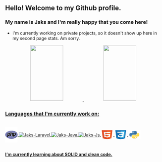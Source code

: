 ## Hello! Welcome to my Github profile.
### My name is Jaks and I'm really happy that you come here!

- I'm currently working on private projects, so it doesn't show up here in my second page stats. Am sorry.
<div align="center">
  <a href="https://github.com/jolcinei">
  <img height="180em" width="46%" src="https://github-readme-stats.vercel.app/api?username=jolcinei&show_icons=true&theme=dark&include_all_commits=true&count_private=true"/>
  <img height="180em" width="46%" src="https://github-readme-stats.vercel.app/api/top-langs/?username=jolcinei&layout=compact&langs_count=7&theme=dark&include_all_commits=true&count_private=true"/>
</div>

##

### Languages that I'm currently work on:
<div style="display: inline_block"><br>
  <img align="center" alt="Jaks-Php" height="50" width="40" src="https://github.com/devicons/devicon/blob/master/icons/php/php-original.svg">  
  <img align="center" alt="Jaks-Laravel" height="30" width="40" src="https://cdn.jsdelivr.net/gh/devicons/devicon@latest/icons/laravel/laravel-original.svg">
  <img align="center" alt="Jaks-Java" height="30" width="40" src="https://cdn.jsdelivr.net/gh/devicons/devicon/icons/java/java-original.svg">
  <img align="center" alt="Jaks-Js" height="30" width="40" src="https://cdn.jsdelivr.net/gh/devicons/devicon/icons/javascript/javascript-original.svg">
  
  <img align="center" alt="Jaks-HTML" height="30" width="40" src="https://raw.githubusercontent.com/devicons/devicon/master/icons/html5/html5-original.svg">
  <img align="center" alt="Jaks-CSS" height="30" width="40" src="https://raw.githubusercontent.com/devicons/devicon/master/icons/css3/css3-original.svg">
  <img align="center" alt="Jaks-Python" height="30" width="40" src="https://raw.githubusercontent.com/devicons/devicon/master/icons/python/python-original.svg">

  
</div>
  
##

#### I’m currently learning about SOLID and clean code.
